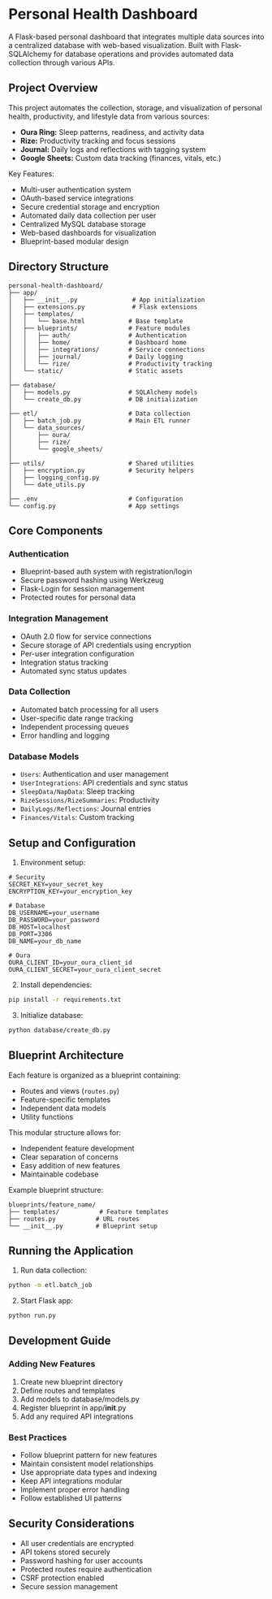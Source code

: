 # Personal Health Dashboard

A Flask-based personal dashboard that integrates multiple data sources into a centralized database with web-based visualization. Built with Flask-SQLAlchemy for database operations and provides automated data collection through various APIs.

## Project Overview

This project automates the collection, storage, and visualization of personal health, productivity, and lifestyle data from various sources:

- **Oura Ring:** Sleep patterns, readiness, and activity data
- **Rize:** Productivity tracking and focus sessions
- **Journal:** Daily logs and reflections with tagging system
- **Google Sheets:** Custom data tracking (finances, vitals, etc.)

Key Features:
- Multi-user authentication system
- OAuth-based service integrations
- Secure credential storage and encryption
- Automated daily data collection per user
- Centralized MySQL database storage
- Web-based dashboards for visualization
- Blueprint-based modular design

## Directory Structure

```
personal-health-dashboard/
├── app/
│   ├── __init__.py               # App initialization
│   ├── extensions.py             # Flask extensions
│   ├── templates/
│   │   └── base.html            # Base template
│   ├── blueprints/              # Feature modules
│   │   ├── auth/                # Authentication
│   │   ├── home/                # Dashboard home
│   │   ├── integrations/        # Service connections
│   │   ├── journal/             # Daily logging
│   │   └── rize/                # Productivity tracking
│   └── static/                  # Static assets
│
├── database/
│   ├── models.py                # SQLAlchemy models
│   └── create_db.py             # DB initialization
│
├── etl/                         # Data collection
│   ├── batch_job.py             # Main ETL runner
│   └── data_sources/           
│       ├── oura/
│       ├── rize/
│       └── google_sheets/
│
├── utils/                       # Shared utilities
│   ├── encryption.py            # Security helpers
│   ├── logging_config.py
│   └── date_utils.py
│
├── .env                         # Configuration
└── config.py                    # App settings
```

## Core Components

### Authentication
- Blueprint-based auth system with registration/login
- Secure password hashing using Werkzeug
- Flask-Login for session management
- Protected routes for personal data

### Integration Management
- OAuth 2.0 flow for service connections
- Secure storage of API credentials using encryption
- Per-user integration configuration
- Integration status tracking
- Automated sync status updates

### Data Collection
- Automated batch processing for all users
- User-specific date range tracking
- Independent processing queues
- Error handling and logging

### Database Models
- `Users`: Authentication and user management
- `UserIntegrations`: API credentials and sync status
- `SleepData/NapData`: Sleep tracking
- `RizeSessions/RizeSummaries`: Productivity
- `DailyLogs/Reflections`: Journal entries
- `Finances/Vitals`: Custom tracking

## Setup and Configuration

1. Environment setup:
```env
# Security
SECRET_KEY=your_secret_key
ENCRYPTION_KEY=your_encryption_key

# Database
DB_USERNAME=your_username
DB_PASSWORD=your_password
DB_HOST=localhost
DB_PORT=3306
DB_NAME=your_db_name

# Oura
OURA_CLIENT_ID=your_oura_client_id
OURA_CLIENT_SECRET=your_oura_client_secret
```

2. Install dependencies:
```bash
pip install -r requirements.txt
```

3. Initialize database:
```bash
python database/create_db.py
```

## Blueprint Architecture

Each feature is organized as a blueprint containing:
- Routes and views (`routes.py`)
- Feature-specific templates
- Independent data models
- Utility functions

This modular structure allows for:
- Independent feature development
- Clear separation of concerns
- Easy addition of new features
- Maintainable codebase

Example blueprint structure:
```
blueprints/feature_name/
├── templates/           # Feature templates
├── routes.py           # URL routes
└── __init__.py         # Blueprint setup
```

## Running the Application

1. Run data collection:
```bash
python -m etl.batch_job
```

2. Start Flask app:
```bash
python run.py
```

## Development Guide

### Adding New Features

1. Create new blueprint directory
2. Define routes and templates
3. Add models to database/models.py
4. Register blueprint in app/__init__.py
5. Add any required API integrations

### Best Practices

- Follow blueprint pattern for new features
- Maintain consistent model relationships
- Use appropriate data types and indexing
- Keep API integrations modular
- Implement proper error handling
- Follow established UI patterns

## Security Considerations

- All user credentials are encrypted
- API tokens stored securely
- Password hashing for user accounts
- Protected routes require authentication
- CSRF protection enabled
- Secure session management